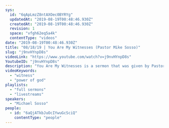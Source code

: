 ```yaml
---
sys:
  id: "6qApLmzZ8ntAXOec0BYRYg"
  updatedAt: "2019-08-19T00:48:46.930Z"
  createdAt: "2019-08-19T00:48:46.930Z"
  revision: 1
  space: "vfgh62eq5a4k"
  contentType: "videos"
date: "2019-08-19T00:48:46.930Z"
title: "08/18/19 | You Are My Witnesses (Pastor Mike Sosso)"
slug: "j9nvHYnpD8s"
videoLink: "https://www.youtube.com/watch?v=j9nvHYnpD8s"
YoutubeID: "j9nvHYnpD8s"
description: "You Are My Witnesses is a sermon that was given by Pastor Mike Sosso at Freedom Fellowship Church International on August 18th, 2019."
videoKeywords:
  - "witness"
  - "power of god"
playlists:
  - "full sermons"
  - "livestreams"
speakers:
  - "Michael Sosso"
people:
  - id: "6aQjATkbJuOcIYwuGcSciQ"
    contentType: "people"
---
```

